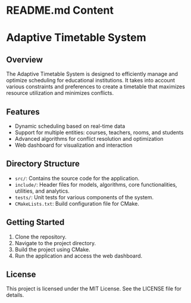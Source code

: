 # README.md Content

# Adaptive Timetable System

## Overview
The Adaptive Timetable System is designed to efficiently manage and optimize scheduling for educational institutions. It takes into account various constraints and preferences to create a timetable that maximizes resource utilization and minimizes conflicts.

## Features
- Dynamic scheduling based on real-time data
- Support for multiple entities: courses, teachers, rooms, and students
- Advanced algorithms for conflict resolution and optimization
- Web dashboard for visualization and interaction

## Directory Structure
- `src/`: Contains the source code for the application.
- `include/`: Header files for models, algorithms, core functionalities, utilities, and analytics.
- `tests/`: Unit tests for various components of the system.
- `CMakeLists.txt`: Build configuration file for CMake.

## Getting Started
1. Clone the repository.
2. Navigate to the project directory.
3. Build the project using CMake.
4. Run the application and access the web dashboard.

## License
This project is licensed under the MIT License. See the LICENSE file for details.